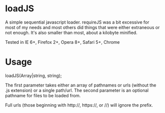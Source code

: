 loadJS
======

A simple sequential javascript loader. requireJS was a bit excessive for most of my needs and most others did things that were either extraneous or not enough. It's also smaller than most, about a kilobyte minified.

Tested in IE 6+, Firefox 2+, Opera 8+, Safari 5+, Chrome

Usage
=====

loadJS(Array|string, string);

The first parameter takes either an array of pathnames or urls (without the .js extension) or a single path/url. The second parameter is an optional pathname for files to be loaded from.

Full urls (those beginning with http://, https://, or //) will ignore the prefix.

